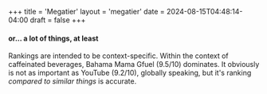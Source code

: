 +++
title = 'Megatier'
layout = 'megatier'
date = 2024-08-15T04:48:14-04:00
draft = false
+++

#### or... a lot of things, at least

Rankings are intended to be context-specific. Within the context of caffeinated beverages, Bahama Mama Gfuel (9.5/10) dominates. It obviously is not as important as YouTube (9.2/10), globally speaking, but it's ranking _compared to similar things_ is accurate.
